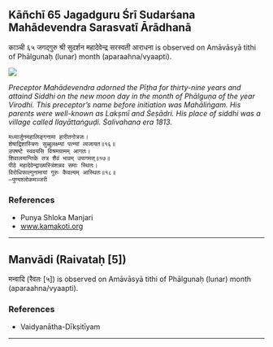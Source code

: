 ## Kāñchī 65 Jagadguru Śrī Sudarśana Mahādevendra Sarasvatī Ārādhanā
काञ्ची ६५ जगद्गुरु श्री सुदर्शन महादेवेन्द्र सरस्वती आराधना is observed on Amāvāsyā tithi of Phālgunaḥ (lunar) month (aparaahna/vyaapti).

![](https://github.com/sanskrit-coders/adyatithi/blob/master/images/kanchi-jagadgurus/jagadguru-65.jpg)

_Preceptor Mahādevendra adorned the Pīṭha for thirty-nine years and attaind Siddhi on the new moon day in the month of Phālguṇa of the year Virodhi. This preceptor’s name before initiation was Mahāliṅgam. His parents were well-known as Lakṣmī and Śeṣādri. His place of siddhi was a village called Ilayāttaṅguḍi. Śalivahana era 1813._

```
मध्यार्जुनमहालिङ्गनामा हारीतगोत्रजः।
शेषाद्रिशास्त्रिणः सुब्बुलक्ष्म्यां पत्न्यां व्यजायत॥१६॥
उपषष्टे स्ववयसि विश्रमग्रामम् आगतः।
शिवालयान्तिके तत्र शैवं भावम् उपागमत्॥१७॥
पीठे महादेवेन्द्राख्यस्त्रिंशन्नव समाः स्थितः।
विरोधिफाल्गुनामायां गुरुः कैवल्यम् आस्थितः॥१८॥
—पुण्यश्लोकमञ्जरी
```
### References
* Punya Shloka Manjari
* www.kamakoti.org


---
## Manvādi (Raivataḥ [5])
मन्वादि (रैवतः [५]) is observed on Amāvāsyā tithi of Phālgunaḥ (lunar) month (aparaahna/vyaapti).


### References
* Vaidyanātha-Dīkṣitīyam


---
